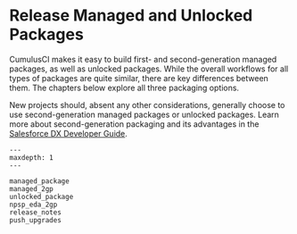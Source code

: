# Release Managed and Unlocked Packages

CumulusCI makes it easy to build first- and second-generation managed
packages, as well as unlocked packages. While the overall workflows for
all types of packages are quite similar, there are key differences
between them. The chapters below explore all three packaging options.

New projects should, absent any other considerations, generally choose
to use second-generation managed packages or unlocked packages. Learn
more about second-generation packaging and its advantages in the
[Salesforce DX Developer
Guide](https://developer.salesforce.com/docs/atlas.en-us.sfdx_dev.meta/sfdx_dev/sfdx_dev_dev2gp.htm).

```{toctree}
---
maxdepth: 1
---

managed_package
managed_2gp
unlocked_package
npsp_eda_2gp
release_notes
push_upgrades
```
